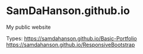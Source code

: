# SamDaHanson.github.io
My public website


Types:
https://samdahanson.github.io/Basic-Portfolio
https://samdahanson.github.io/ResponsiveBootstrap
